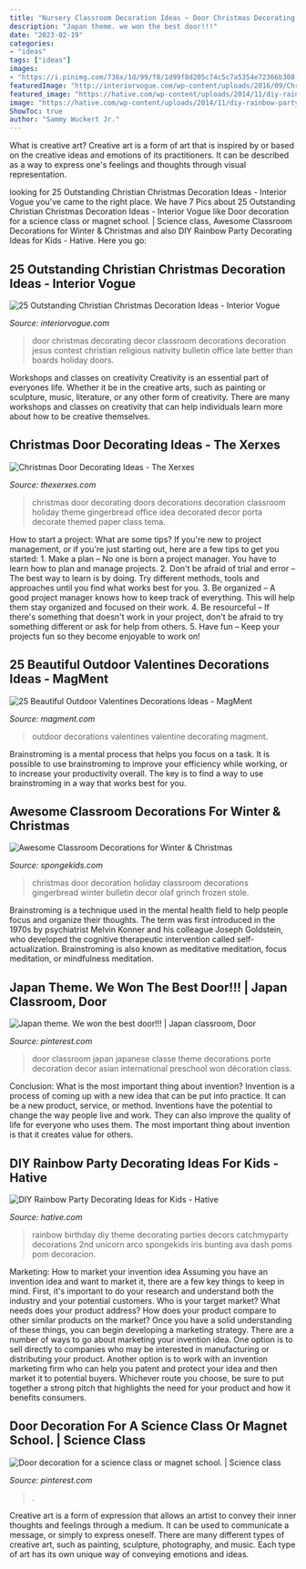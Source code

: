 ```yaml
---
title: "Nursery Classroom Decoration Ideas ~ Door Christmas Decorating Decor Classroom Decorations Decoration Jesus Contest Christian Religious Nativity Bulletin Office Late Better Than Boards Holiday Doors"
description: "Japan theme. we won the best door!!!"
date: "2023-02-19"
categories:
- "ideas"
tags: ["ideas"]
images:
- "https://i.pinimg.com/736x/1d/99/f8/1d99f8d205c74c5c7a5354e72366b308--classroom-door-classroom-ideas.jpg"
featuredImage: "http://interiorvogue.com/wp-content/uploads/2016/09/Christmas-Door-Decorating-Contest.jpg"
featured_image: "https://hative.com/wp-content/uploads/2014/11/diy-rainbow-party-decorating-ideas/9-rainbow-wall-decors.jpg"
image: "https://hative.com/wp-content/uploads/2014/11/diy-rainbow-party-decorating-ideas/9-rainbow-wall-decors.jpg"
ShowToc: true
author: "Sammy Wuckert Jr."
---
```



What is creative art?
Creative art is a form of art that is inspired by or based on the creative ideas and emotions of its practitioners. It can be described as a way to express one's feelings and thoughts through visual representation.

	

		
looking for 25 Outstanding Christian Christmas Decoration Ideas - Interior Vogue you've came to the right place. We have 7 Pics about 25 Outstanding Christian Christmas Decoration Ideas - Interior Vogue like Door decoration for a science class or magnet school. | Science class, Awesome Classroom Decorations for Winter &amp; Christmas and also DIY Rainbow Party Decorating Ideas for Kids - Hative. Here you go:
		
    
## 25 Outstanding Christian Christmas Decoration Ideas - Interior Vogue

<img loading=lazy src="http://interiorvogue.com/wp-content/uploads/2016/09/Christmas-Door-Decorating-Contest.jpg" onerror="this.onerror=null;this.src='https://tse3.mm.bing.net/th?id=OIP.BMPM7b80SZ89U73DmgRpOQHaJ4&amp;pid=15.1';" alt="25 Outstanding Christian Christmas Decoration Ideas - Interior Vogue">

_Source: interiorvogue.com_

>door christmas decorating decor classroom decorations decoration jesus contest christian religious nativity bulletin office late better than boards holiday doors. 

	

Workshops and classes on creativity
Creativity is an essential part of everyones life. Whether it be in the creative arts, such as painting or sculpture, music, literature, or any other form of creativity. There are many workshops and classes on creativity that can help individuals learn more about how to be creative themselves.

    
## Christmas Door Decorating Ideas - The Xerxes

<img loading=lazy src="http://thexerxes.com/wp-content/uploads/2015/11/1115.jpg" onerror="this.onerror=null;this.src='https://tse3.mm.bing.net/th?id=OIP.EE4ckldn2-ihEAsg09sBdwHaK4&amp;pid=15.1';" alt="Christmas Door Decorating Ideas - The Xerxes">

_Source: thexerxes.com_

>christmas door decorating doors decorations decoration classroom holiday theme gingerbread office idea decorated decor porta decorate themed paper class tema. 

	

How to start a project: What are some tips?
If you're new to project management, or if you're just starting out, here are a few tips to get you started: 1. Make a plan – No one is born a project manager. You have to learn how to plan and manage projects. 2. Don't be afraid of trial and error – The best way to learn is by doing. Try different methods, tools and approaches until you find what works best for you. 3. Be organized – A good project manager knows how to keep track of everything. This will help them stay organized and focused on their work. 4. Be resourceful – If there's something that doesn't work in your project, don't be afraid to try something different or ask for help from others. 5. Have fun – Keep your projects fun so they become enjoyable to work on!

    
## 25 Beautiful Outdoor Valentines Decorations Ideas - MagMent

<img loading=lazy src="https://www.magment.com/wp-content/uploads/2016/11/Pinterest-Outdoor-Valentine-Decorating-Ideas.jpg" onerror="this.onerror=null;this.src='https://tse1.mm.bing.net/th?id=OIP.kOC8bqIOw--o-zmBVVYXVQAAAA&amp;pid=15.1';" alt="25 Beautiful Outdoor Valentines Decorations Ideas - MagMent">

_Source: magment.com_

>outdoor decorations valentines valentine decorating magment. 

	

Brainstroming is a mental process that helps you focus on a task. It is possible to use brainstroming to improve your efficiency while working, or to increase your productivity overall. The key is to find a way to use brainstroming in a way that works best for you.

    
## Awesome Classroom Decorations For Winter &amp; Christmas

<img loading=lazy src="http://spongekids.com/wp-content/uploads/2016/11/christmas-bulletin-board/11-christmas-bulletin-board-ideas.jpg" onerror="this.onerror=null;this.src='https://tse4.mm.bing.net/th?id=OIP.-oGVygNx6HDeWuoJd_VFhAHaJ4&amp;pid=15.1';" alt="Awesome Classroom Decorations for Winter &amp; Christmas">

_Source: spongekids.com_

>christmas door decoration holiday classroom decorations gingerbread winter bulletin decor olaf grinch frozen stole. 

	

Brainstroming is a technique used in the mental health field to help people focus and organize their thoughts. The term was first introduced in the 1970s by psychiatrist Melvin Konner and his colleague Joseph Goldstein, who developed the cognitive therapeutic intervention called self-actualization. Brainstroming is also known as meditative meditation, focus meditation, or mindfulness meditation.

    
## Japan Theme. We Won The Best Door!!! | Japan Classroom, Door

<img loading=lazy src="https://i.pinimg.com/736x/1d/99/f8/1d99f8d205c74c5c7a5354e72366b308--classroom-door-classroom-ideas.jpg" onerror="this.onerror=null;this.src='https://tse1.mm.bing.net/th?id=OIP.nuh-Yyyl2ct7QycwbNzh4QHaJ4&amp;pid=15.1';" alt="Japan theme. We won the best door!!! | Japan classroom, Door">

_Source: pinterest.com_

>door classroom japan japanese classe theme decorations porte decoration decor asian international preschool won décoration class. 

	

Conclusion: What is the most important thing about invention?
Invention is a process of coming up with a new idea that can be put into practice. It can be a new product, service, or method. Inventions have the potential to change the way people live and work. They can also improve the quality of life for everyone who uses them. The most important thing about invention is that it creates value for others.

    
## DIY Rainbow Party Decorating Ideas For Kids - Hative

<img loading=lazy src="https://hative.com/wp-content/uploads/2014/11/diy-rainbow-party-decorating-ideas/9-rainbow-wall-decors.jpg" onerror="this.onerror=null;this.src='https://tse3.mm.bing.net/th?id=OIP.xzvMCHYn0YUqLiz5Vc2PVAHaLL&amp;pid=15.1';" alt="DIY Rainbow Party Decorating Ideas for Kids - Hative">

_Source: hative.com_

>rainbow birthday diy theme decorating parties decors catchmyparty decorations 2nd unicorn arco spongekids iris bunting ava dash poms pom decoracion. 

	

Marketing: How to market your invention idea
Assuming you have an invention idea and want to market it, there are a few key things to keep in mind. First, it's important to do your research and understand both the industry and your potential customers. Who is your target market? What needs does your product address? How does your product compare to other similar products on the market? Once you have a solid understanding of these things, you can begin developing a marketing strategy.
There are a number of ways to go about marketing your invention idea. One option is to sell directly to companies who may be interested in manufacturing or distributing your product. Another option is to work with an invention marketing firm who can help you patent and protect your idea and then market it to potential buyers. Whichever route you choose, be sure to put together a strong pitch that highlights the need for your product and how it benefits consumers.

    
## Door Decoration For A Science Class Or Magnet School. | Science Class

<img loading=lazy src="https://i.pinimg.com/736x/0c/3c/d1/0c3cd17666546fb27cb05667b79374ee--magnet-school-speech-therapy.jpg" onerror="this.onerror=null;this.src='https://tse2.mm.bing.net/th?id=OIP.Vse99HRLV1lMUiTMVaGg3QHaJ3&amp;pid=15.1';" alt="Door decoration for a science class or magnet school. | Science class">

_Source: pinterest.com_

>. 

	

Creative art is a form of expression that allows an artist to convey their inner thoughts and feelings through a medium. It can be used to communicate a message, or simply to express oneself. There are many different types of creative art, such as painting, sculpture, photography, and music. Each type of art has its own unique way of conveying emotions and ideas.

